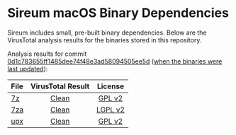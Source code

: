 # Sireum macOS Binary Dependencies

Sireum includes small, pre-built binary dependencies.
Below are the VirusTotal analysis results for the binaries stored in 
this repository.

Analysis results for commit [0d1c783655ff1485dee74f48e3ad58094505ee5d](https://github.com/sireum/bin-mac/commit/0d1c783655ff1485dee74f48e3ad58094505ee5d) ([when the binaries were last updated](https://github.com/sireum/bin-mac/commits/master)):

| File | VirusTotal Result | License |
| :--- | :---: | :---: |
| [7z](https://github.com/sireum/bin-mac/blob/0d1c783655ff1485dee74f48e3ad58094505ee5d/7z.sfx?raw=true) | [Clean](https://www.virustotal.com/gui/url/a9fff97d972c9aaf49d56b6d37921a783c447afa6bf9054fdd6a05f5273b675b/detection) | [GPL v2](https://github.com/sireum/7z-sfx/blob/master/README.txt#L176) |
| [7za](https://github.com/sireum/bin-mac/blob/0d1c783655ff1485dee74f48e3ad58094505ee5d/7za?raw=true) | [Clean](https://www.virustotal.com/gui/url/dee817180b9328d6792e4ca204c0d857521c23624691499b93f46e144767e302/detection) | [LGPL v2](https://www.7-zip.org/license.txt) |
| [upx](https://github.com/sireum/bin-mac/blob/0d1c783655ff1485dee74f48e3ad58094505ee5d/upx?raw=true) | [Clean](https://www.virustotal.com/gui/url/d7f8f121b22ef89bbe072731fd837abec24fcf93d4339c3971dc85f2434cf57e/detection) | [GPL v2](https://github.com/upx/upx/blob/devel/LICENSE) |
